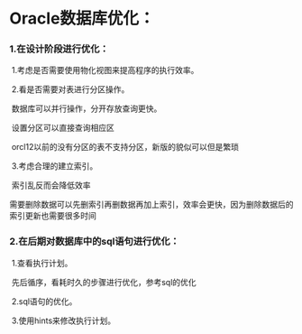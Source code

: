 #  Oracle数据库优化：

###    1.在设计阶段进行优化：

​      1.考虑是否需要使用物化视图来提高程序的执行效率。

​      2.看是否需要对表进行分区操作。

​			数据库可以并行操作，分开存放查询更快。

​			设置分区可以直接查询相应区

​			orcl12以前的没有分区的表不支持分区，新版的貌似可以但是繁琐

​      3.考虑合理的建立索引。

​			索引乱反而会降低效率

​			需要删除数据可以先删索引再删数据再加上索引，效率会更快，因为删除数据后的索引更新也需要很多时间

###    2.在后期对数据库中的sql语句进行优化：

​     1.查看执行计划。

​			先后循序，看耗时久的步骤进行优化，参考sql的优化

​     2.sql语句的优化。

​     3.使用hints来修改执行计划。  

​    

